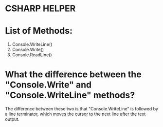 # CSHARP HELPER

# List of Methods:
1. Console.WriteLine()
2. Console.Write()
3. Console.ReadLine()

# What the difference between the "Console.Write" and "Console.WriteLine" methods?
The difference between these two is that "Console.WriteLine" is followed by a line terminator, which moves the cursor to the next line after the text output. 
